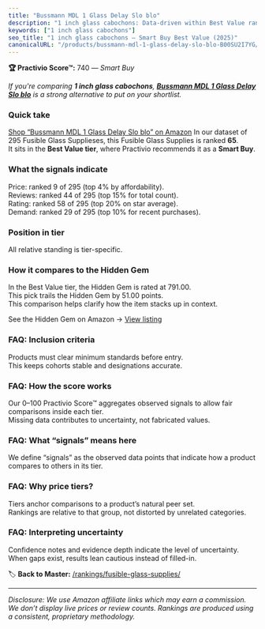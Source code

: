 ```yaml
---
title: "Bussmann MDL 1 Glass Delay Slo blo"
description: "1 inch glass cabochons: Data-driven within Best Value ranking using the Practivio Score™. Positioned by quality, value, demand, findability, momentum."
keywords: ["1 inch glass cabochons"]
seo_title: "1 inch glass cabochons — Smart Buy Best Value (2025)"
canonicalURL: "/products/bussmann-mdl-1-glass-delay-slo-blo-B00SU2I7YG/"
---
```


**🏆 Practivio Score™:** 740 — _Smart Buy_


*If you're comparing **1 inch glass cabochons**, **[Bussmann MDL 1 Glass Delay Slo blo](https://www.amazon.com/dp/B00SU2I7YG?tag=practivio-20)** is a strong alternative to put on your shortlist.*
### Quick take
[Shop “Bussmann MDL 1 Glass Delay Slo blo” on Amazon](https://www.amazon.com/dp/B00SU2I7YG?tag=practivio-20)
In our dataset of 295 Fusible Glass Supplieses, this Fusible Glass Supplies is ranked **65**.  
It sits in the **Best Value tier**, where Practivio recommends it as a **Smart Buy**.

### What the signals indicate
Price: ranked 9 of 295 (top 4% by affordability).  
Reviews: ranked 44 of 295 (top 15% for total count).  
Rating: ranked 58 of 295 (top 20% on star average).  
Demand: ranked 29 of 295 (top 10% for recent purchases).

### Position in tier
All relative standing is tier-specific.

### How it compares to the Hidden Gem
In the Best Value tier, the Hidden Gem is rated at 791.00.  
This pick trails the Hidden Gem by 51.00 points.  
This comparison helps clarify how the item stacks up in context.  

See the Hidden Gem on Amazon → [View listing](https://www.amazon.com/dp/B081SFJ66D?tag=practivio-20)

### FAQ: Inclusion criteria
Products must clear minimum standards before entry.  
This keeps cohorts stable and designations accurate.

### FAQ: How the score works
Our 0–100 Practivio Score™ aggregates observed signals to allow fair comparisons inside each tier.  
Missing data contributes to uncertainty, not fabricated values.

### FAQ: What “signals” means here
We define “signals” as the observed data points that indicate how a product compares to others in its tier.

### FAQ: Why price tiers?
Tiers anchor comparisons to a product’s natural peer set.  
Rankings are relative to that group, not distorted by unrelated categories.

### FAQ: Interpreting uncertainty
Confidence notes and evidence depth indicate the level of uncertainty.  
When gaps exist, results lean cautious instead of filled-in.


🏷️ **Back to Master:** [/rankings/fusible-glass-supplies/](/rankings/fusible-glass-supplies/)

---
_Disclosure: We use Amazon affiliate links which may earn a commission. We don’t display live prices or review counts. Rankings are produced using a consistent, proprietary methodology._
